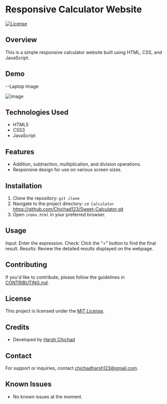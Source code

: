 # Responsive Calculator Website

[![License](https://img.shields.io/badge/license-MIT-blue.svg)](LICENSE)

## Overview

This is a simple responsive calculator website built using HTML, CSS, and JavaScript.
## Demo

--Laptop Image

![image](https://github.com/Chichad123/Sweet-Calculator/assets/90617283/6394c9bc-d178-4972-b3eb-3fefa0e296e8)


## Technologies Used

- HTML5
- CSS3
- JavaScript


## Features

- Addition, subtraction, multiplication, and division operations.
- Responsive design for use on various screen sizes.

## Installation

1. Clone the repository: `git clone `
2. Navigate to the project directory: `cd Calculator` https://github.com/Chichad123/Sweet-Calculator.git
3. Open `index.html` in your preferred browser.

## Usage

Input: Enter the expression.
Check: Click the "=" button to find the final result.
Results: Review the detailed results displayed on the webpage.

## Contributing

If you'd like to contribute, please follow the guidelines in [CONTRIBUTING.md](CONTRIBUTING.md).

## License

This project is licensed under the [MIT License](LICENSE).

## Credits

- Developed by [Harsh Chichad](https://github.com/Chichad123/)

## Contact

For support or inquiries, contact [chichadharsh123@gmail.com](mailto:your.chichadharsh123@gmail.com).

## Known Issues

- No known issues at the moment.

















